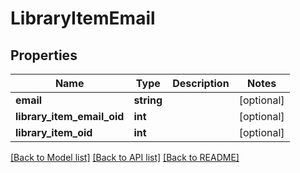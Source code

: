 # LibraryItemEmail

## Properties
Name | Type | Description | Notes
------------ | ------------- | ------------- | -------------
**email** | **string** |  | [optional] 
**library_item_email_oid** | **int** |  | [optional] 
**library_item_oid** | **int** |  | [optional] 

[[Back to Model list]](../README.md#documentation-for-models) [[Back to API list]](../README.md#documentation-for-api-endpoints) [[Back to README]](../README.md)


